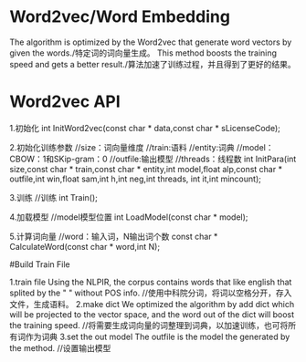 # Word2vec/Word Embedding
The algorithm is optimized by the Word2vec that generate word vectors by given the words./特定词的词向量生成。
This method boosts the training speed and gets a better result./算法加速了训练过程，并且得到了更好的结果。

# Word2vec API

1.初始化
int InitWord2vec(const char * data,const char * sLicenseCode);

2.初始化训练参数
//size：词向量维度
//train:语料
//entity:词典
//model：CBOW：1和SKip-gram：0
//outfile:输出模型
//threads：线程数
int InitPara(int size,const char * train,const char * entity,int model,float alp,const char * outfile,int win,float sam,int h,int neg,int threads, int it,int mincount);

3.训练
//训练
int Train();

4.加载模型
//model模型位置
int LoadModel(const char * model);

5.计算词向量
//word：输入词，N输出词个数
const char * CalculateWord(const char * word,int N);

#Build Train File

1.train file
Using the NLPIR, the corpus contains words that like english that splited by the " " without POS info.
//使用中科院分词，将词以空格分开，存入文件，生成语料。
2.make dict
We optimized the algorithm by add dict which will be projected to the vector space, and the word out of the dict will boost the training speed.
//将需要生成词向量的词整理到词典，以加速训练，也可将所有词作为词典
3.set the out model
The outfile is the model the generated by the method.
//设置输出模型

